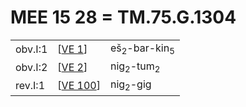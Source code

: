 # MEE 15 28 = TM.75.G.1304

|         |            |                                    |
| ------- | ---------- | ---------------------------------- |
| obv.I:1 | [[VE 1]]   | eš<sub>2</sub>-bar-kin<sub>5</sub> |
| obv.I:2 | [[VE 2]]   | nig<sub>2</sub>-tum<sub>2</sub>    |
| rev.I:1 | [[VE 100]] | nig<sub>2</sub>-gig                |

[//begin]: # "Autogenerated link references for markdown compatibility"
[VE 1]: <VE 1> "VE 1: 𒂠𒁇𒌺"
[VE 2]: <VE 2> "VE 2 𒃻𒁺"
[VE 100]: <VE 100> "VE 100 𒃻𒍼"
[//end]: # "Autogenerated link references"